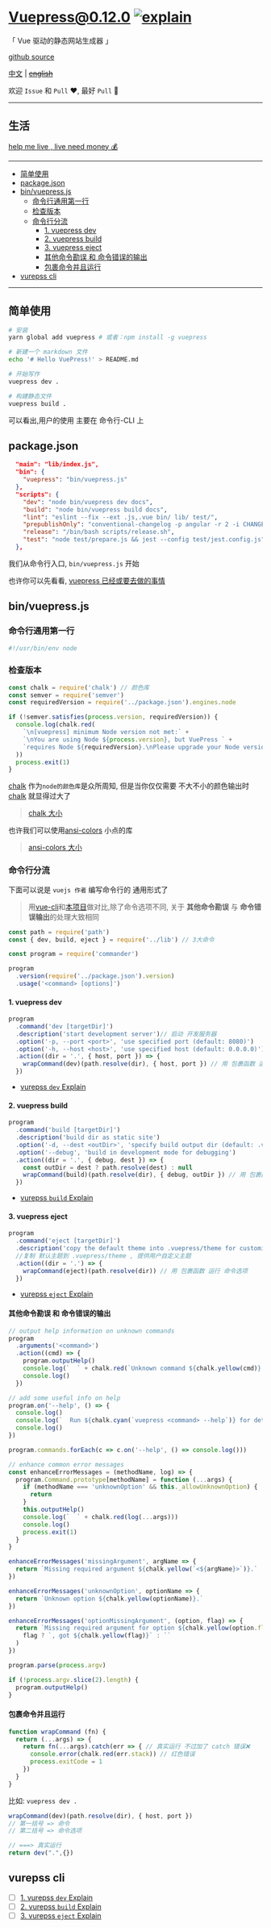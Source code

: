 # Vuepress@0.12.0 [![explain]][source] 

[explain]: http://llever.com/explain.svg
[source]: https://github.com/chinanf-boy/Source-Explain
    
「 Vue 驱动的静态网站生成器 」

[github source](https://github.com/vuejs/vuepress)

[中文](./readme.md) | ~~[english](./readme.en.md)~~

欢迎 `Issue` 和 `Pull` ❤️, 最好 `Pull` 👏

---

## 生活

[help me live , live need money 💰](https://github.com/chinanf-boy/live-need-money)

---

<!-- START doctoc generated TOC please keep comment here to allow auto update -->
<!-- DON'T EDIT THIS SECTION, INSTEAD RE-RUN doctoc TO UPDATE -->


- [简单使用](#%E7%AE%80%E5%8D%95%E4%BD%BF%E7%94%A8)
- [package.json](#packagejson)
- [bin/vuepress.js](#binvuepressjs)
  - [命令行通用第一行](#%E5%91%BD%E4%BB%A4%E8%A1%8C%E9%80%9A%E7%94%A8%E7%AC%AC%E4%B8%80%E8%A1%8C)
  - [检查版本](#%E6%A3%80%E6%9F%A5%E7%89%88%E6%9C%AC)
  - [命令行分流](#%E5%91%BD%E4%BB%A4%E8%A1%8C%E5%88%86%E6%B5%81)
    - [1. vuepress dev](#1-vuepress-dev)
    - [2. vuepress build](#2-vuepress-build)
    - [3. vuepress eject](#3-vuepress-eject)
    - [其他命令勘误 和 命令错误的输出](#%E5%85%B6%E4%BB%96%E5%91%BD%E4%BB%A4%E5%8B%98%E8%AF%AF-%E5%92%8C-%E5%91%BD%E4%BB%A4%E9%94%99%E8%AF%AF%E7%9A%84%E8%BE%93%E5%87%BA)
    - [包裹命令并且运行](#%E5%8C%85%E8%A3%B9%E5%91%BD%E4%BB%A4%E5%B9%B6%E4%B8%94%E8%BF%90%E8%A1%8C)
- [vurepss cli](#vurepss-cli)

<!-- END doctoc generated TOC please keep comment here to allow auto update -->

---

## 简单使用

``` bash
# 安装
yarn global add vuepress # 或者：npm install -g vuepress

# 新建一个 markdown 文件
echo '# Hello VuePress!' > README.md

# 开始写作
vuepress dev .

# 构建静态文件
vuepress build .
```

可以看出,用户的使用 主要在 命令行-CLI 上

## package.json

``` json
  "main": "lib/index.js",
  "bin": {
    "vuepress": "bin/vuepress.js"
  },
  "scripts": {
    "dev": "node bin/vuepress dev docs",
    "build": "node bin/vuepress build docs",
    "lint": "eslint --fix --ext .js,.vue bin/ lib/ test/",
    "prepublishOnly": "conventional-changelog -p angular -r 2 -i CHANGELOG.md -s",
    "release": "/bin/bash scripts/release.sh",
    "test": "node test/prepare.js && jest --config test/jest.config.js"
  },
```

我们从命令行入口, `bin/vuepress.js` 开始

也许你可以先看看, [vuepress 已经或要去做的事情](https://vuepress.vuejs.org/zh/guide/#%E5%AE%83%E6%98%AF%E5%A6%82%E4%BD%95%E5%B7%A5%E4%BD%9C%E7%9A%84%EF%BC%9F)

## bin/vuepress.js

### 命令行通用第一行

``` js
#!/usr/bin/env node
```

### 检查版本

``` js
const chalk = require('chalk') // 颜色库
const semver = require('semver')
const requiredVersion = require('../package.json').engines.node

if (!semver.satisfies(process.version, requiredVersion)) {
  console.log(chalk.red(
    `\n[vuepress] minimum Node version not met:` +
    `\nYou are using Node ${process.version}, but VuePress ` +
    `requires Node ${requiredVersion}.\nPlease upgrade your Node version.\n`
  ))
  process.exit(1)
}

```

[chalk] 作为`node的颜色库`是众所周知, 但是当你仅仅需要 不大不小的颜色输出时
[chalk] 就显得过大了 

> [chalk 大小](https://bundlephobia.com/result?p=chalk@2.4.1)

也许我们可以使用[ansi-colors] 小点的库 

> [ansi-colors 大小](https://bundlephobia.com/result?p=ansi-colors@2.0.2)


[ansi-colors]: https://github.com/doowb/ansi-colors
[chalk]: https://github.com/chalk/chalk

### 命令行分流

下面可以说是 `vuejs 作者` 编写命令行的 通用形式了

> 用[vue-cli]和[本项目][local]做对比,除了命令选项不同, 关于 **其他命令勘误** 与 **命令错误输出**的处理大致相同

[local]: #%E5%85%B6%E4%BB%96%E5%91%BD%E4%BB%A4%E5%8B%98%E8%AF%AF-%E5%92%8C-%E5%91%BD%E4%BB%A4%E9%94%99%E8%AF%AF%E7%9A%84%E8%BE%93%E5%87%BA
[vue-cli]: https://github.com/vuejs/vue-cli/blob/dev/packages/%40vue/cli/bin/vue.js#L141

``` js
const path = require('path')
const { dev, build, eject } = require('../lib') // 3大命令

const program = require('commander')

program
  .version(require('../package.json').version)
  .usage('<command> [options]')

```

#### 1. vuepress dev

``` js
program
  .command('dev [targetDir]')
  .description('start development server')// 启动 开发服务器
  .option('-p, --port <port>', 'use specified port (default: 8080)')
  .option('-h, --host <host>', 'use specified host (default: 0.0.0.0)')
  .action((dir = '.', { host, port }) => {
    wrapCommand(dev)(path.resolve(dir), { host, port }) // 用 包裹函数 运行 命令选项
  })

```

- [vurepss `dev` Explain](#vurepss-cli)

#### 2. vuepress build 

``` js
program
  .command('build [targetDir]')
  .description('build dir as static site')
  .option('-d, --dest <outDir>', 'specify build output dir (default: .vuepress/dist)') // 构建版本 输出目录
  .option('--debug', 'build in development mode for debugging')
  .action((dir = '.', { debug, dest }) => {
    const outDir = dest ? path.resolve(dest) : null
    wrapCommand(build)(path.resolve(dir), { debug, outDir }) // 用 包裹函数 运行 命令选项
  })

```

- [vurepss `build` Explain](#vurepss-cli)

#### 3. vuepress eject

``` js
program
  .command('eject [targetDir]')
  .description('copy the default theme into .vuepress/theme for customization.') 
  //复制 默认主题到 .vuepress/theme , 提供用户自定义主题
  .action((dir = '.') => {
    wrapCommand(eject)(path.resolve(dir)) // 用 包裹函数 运行 命令选项
  })

```

- [vurepss `eject` Explain](#vurepss-cli)

#### 其他命令勘误 和 命令错误的输出

``` js
// output help information on unknown commands
program
  .arguments('<command>')
  .action((cmd) => {
    program.outputHelp()
    console.log(`  ` + chalk.red(`Unknown command ${chalk.yellow(cmd)}.`))
    console.log()
  })

// add some useful info on help
program.on('--help', () => {
  console.log()
  console.log(`  Run ${chalk.cyan(`vuepress <command> --help`)} for detailed usage of given command.`)
  console.log()
})

program.commands.forEach(c => c.on('--help', () => console.log()))

// enhance common error messages
const enhanceErrorMessages = (methodName, log) => {
  program.Command.prototype[methodName] = function (...args) {
    if (methodName === 'unknownOption' && this._allowUnknownOption) {
      return
    }
    this.outputHelp()
    console.log(`  ` + chalk.red(log(...args)))
    console.log()
    process.exit(1)
  }
}

enhanceErrorMessages('missingArgument', argName => {
  return `Missing required argument ${chalk.yellow(`<${argName}>`)}.`
})

enhanceErrorMessages('unknownOption', optionName => {
  return `Unknown option ${chalk.yellow(optionName)}.`
})

enhanceErrorMessages('optionMissingArgument', (option, flag) => {
  return `Missing required argument for option ${chalk.yellow(option.flags)}` + (
    flag ? `, got ${chalk.yellow(flag)}` : ``
  )
})

program.parse(process.argv)

if (!process.argv.slice(2).length) {
  program.outputHelp()
}

```

#### 包裹命令并且运行

``` js
function wrapCommand (fn) {
  return (...args) => {
    return fn(...args).catch(err => { // 真实运行 不过加了 catch 错误❌
      console.error(chalk.red(err.stack)) // 红色错误
      process.exitCode = 1
    })
  }
}
```

比如: `vuepress dev .`

``` js
wrapCommand(dev)(path.resolve(dir), { host, port })
// 第一括号 => 命令
// 第二括号 => 命令选项

// ===> 真实运行
return dev(".",{})
```

## vurepss cli

- [ ] [1. vurepss `dev` Explain](dev.ex.md)
- [ ] [2. vurepss `build` Explain](build.ex.md)
- [ ] [3. vurepss `eject` Explain](eject.ex.md)
